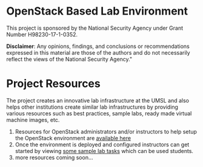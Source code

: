 # OpenStack Based Lab Environment
This project is sponsored by the National Security Agency under Grant Number H98230-17-1-0352. 

**Disclaimer**: Any opinions, findings, and conclusions or recommendations expressed in this material are those of the authors and do not necessarily reflect the views of the National Security Agency."

# Project Resources
The project creates an innovative lab infrastructure at the UMSL and also helps other institutions create similar lab infrastructures by providing various resources such as best practices, sample labs, ready made virtual machine images, etc.

1. Resources for OpenStack administrators and/or instructors to help setup the OpenStack environment are [available here](https://github.com/citil/setup-instructions-admins-instructors)
2. Once the environment is deployed and configured instructors can get started by viewing [some sample lab tasks](https://github.com/citil/sample-labs) which can be used students. 
3. more resources coming soon...

